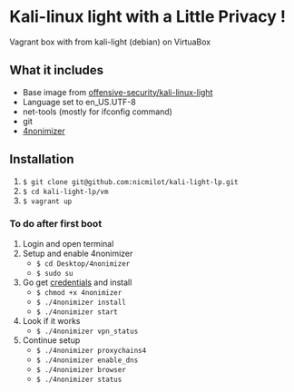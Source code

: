 # Kali-linux light with a Little Privacy !

Vagrant box with from kali-light (debian) on VirtuaBox

## What it includes

* Base image from [offensive-security/kali-linux-light](https://app.vagrantup.com/offensive-security/boxes/kali-linux-light)
* Language set to en_US.UTF-8
* net-tools (mostly for ifconfig command)
* git
* [4nonimizer](https://github.com/Hackplayers/4nonimizer)

## Installation

1. `$ git clone git@github.com:nicmilot/kali-light-lp.git`
2. `$ cd kali-light-lp/vm`
3. `$ vagrant up`

### To do after first boot

1. Login and open terminal
2. Setup and enable 4nonimizer
    * `$ cd Desktop/4nonimizer`
    * `$ sudo su`
3. Go get [credentials](https://www.vpnbook.com/#openvpn) and install
    * `$ chmod +x 4nonimizer`
    * `$ ./4nonimizer install`
    * `$ ./4nonimizer start`
4. Look if it works
    * `$ ./4nonimizer vpn_status`
5. Continue setup
    * `$ ./4nonimizer proxychains4`
    * `$ ./4nonimizer enable_dns`
    * `$ ./4nonimizer browser`
    * `$ ./4nonimizer status`
